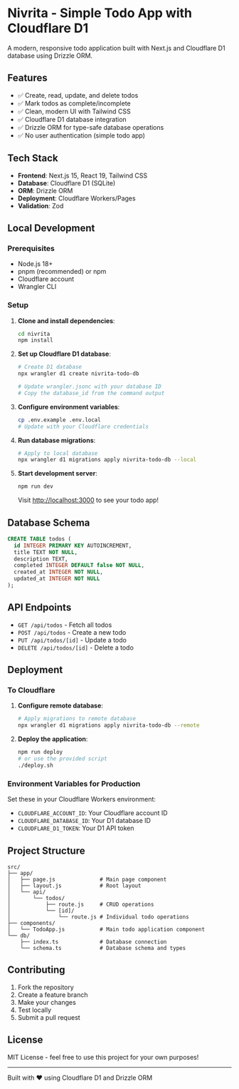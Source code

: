 # Nivrita - Simple Todo App with Cloudflare D1

A modern, responsive todo application built with Next.js and Cloudflare D1 database using Drizzle ORM.

## Features

- ✅ Create, read, update, and delete todos
- ✅ Mark todos as complete/incomplete
- ✅ Clean, modern UI with Tailwind CSS
- ✅ Cloudflare D1 database integration
- ✅ Drizzle ORM for type-safe database operations
- ✅ No user authentication (simple todo app)

## Tech Stack

- **Frontend**: Next.js 15, React 19, Tailwind CSS
- **Database**: Cloudflare D1 (SQLite)
- **ORM**: Drizzle ORM
- **Deployment**: Cloudflare Workers/Pages
- **Validation**: Zod

## Local Development

### Prerequisites

- Node.js 18+
- pnpm (recommended) or npm
- Cloudflare account
- Wrangler CLI

### Setup

1. **Clone and install dependencies**:

   ```bash
   cd nivrita
   npm install
   ```

2. **Set up Cloudflare D1 database**:

   ```bash
   # Create D1 database
   npx wrangler d1 create nivrita-todo-db
   
   # Update wrangler.jsonc with your database ID
   # Copy the database_id from the command output
   ```

3. **Configure environment variables**:

   ```bash
   cp .env.example .env.local
   # Update with your Cloudflare credentials
   ```

4. **Run database migrations**:

   ```bash
   # Apply to local database
   npx wrangler d1 migrations apply nivrita-todo-db --local
   ```

5. **Start development server**:

   ```bash
   npm run dev
   ```

   Visit [http://localhost:3000](http://localhost:3000) to see your todo app!

## Database Schema

```sql
CREATE TABLE todos (
  id INTEGER PRIMARY KEY AUTOINCREMENT,
  title TEXT NOT NULL,
  description TEXT,
  completed INTEGER DEFAULT false NOT NULL,
  created_at INTEGER NOT NULL,
  updated_at INTEGER NOT NULL
);
```

## API Endpoints

- `GET /api/todos` - Fetch all todos
- `POST /api/todos` - Create a new todo
- `PUT /api/todos/[id]` - Update a todo
- `DELETE /api/todos/[id]` - Delete a todo

## Deployment

### To Cloudflare

1. **Configure remote database**:

   ```bash
   # Apply migrations to remote database
   npx wrangler d1 migrations apply nivrita-todo-db --remote
   ```

2. **Deploy the application**:

   ```bash
   npm run deploy
   # or use the provided script
   ./deploy.sh
   ```

### Environment Variables for Production

Set these in your Cloudflare Workers environment:

- `CLOUDFLARE_ACCOUNT_ID`: Your Cloudflare account ID
- `CLOUDFLARE_DATABASE_ID`: Your D1 database ID
- `CLOUDFLARE_D1_TOKEN`: Your D1 API token

## Project Structure

```
src/
├── app/
│   ├── page.js              # Main page component
│   ├── layout.js            # Root layout
│   └── api/
│       └── todos/
│           ├── route.js     # CRUD operations
│           └── [id]/
│               └── route.js # Individual todo operations
├── components/
│   └── TodoApp.js           # Main todo application component
└── db/
    ├── index.ts             # Database connection
    └── schema.ts            # Database schema and types
```

## Contributing

1. Fork the repository
2. Create a feature branch
3. Make your changes
4. Test locally
5. Submit a pull request

## License

MIT License - feel free to use this project for your own purposes!

---

Built with ❤️ using Cloudflare D1 and Drizzle ORM
